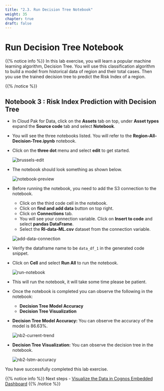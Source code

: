 ```yaml
---
title: "2.3. Run Decision Tree Notebook"
weight: 35
chapter: true
draft: false
---
```


# Run Decision Tree Notebook

{{% notice info %}}
In this lab exercise, you will learn a popular machine learning algorithm, Decision Tree. You will use this classification algorithm to build a model from historical data of region and their total cases. Then you use the trained decision tree to predict the Risk Index of a region.

{{% /notice %}}

## Notebook 3 : Risk Index Prediction with Decision Tree

- In Cloud Pak for Data, click on the **Assets** tab on top, under **Asset types** expand the **Source code** tab and select **Notebook**.

- You will see the three notebooks listed. You will refer to the **Region-All-Decision-Tree.ipynb** notebook.

- Click on the **three dot** menu and select **edit** to get started.

  ![brussels-edit](/images/50_low_no_code_ml_Lab/edit-nb-3.gif?classes=shadow)

- The notebook should look something as shown below.

  ![notebook-preview](/images/50_low_no_code_ml_Lab/notebook3-preview.png?classes=shadow)

- Before running the notebook, you need to add the S3 connection to the notebook.
  - Click on the third code cell in the notebook.
  - Click on **find and add data** button on top right.
  - Click on **Connections** tab.
  - You will see your connection variable. Click on **Insert to code** and select **pandas DataFrame**.
  - Select the **RI-data-ML.csv** dataset from the connection variable.

  ![add-data-connection](/images/50_low_no_code_ml_Lab/add-data-connection-nb3.gif?classes=shadow)

- Verify the dataframe name to be `data_df_1` in the generated code snippet.

- Click on **Cell** and select **Run All** to run the notebook.

  ![run-notebook](/images/50_low_no_code_ml_Lab/notebook3-run-all.png?classes=shadow)

- This will run the notebook, it will take some time please be patient.

- Once the notebook is completed you can observe the following in the notebook:
  - **Decision Tree Model Accuracy**
  - **Decision Tree Visualization**

- **Decision Tree Model Accuracy:** You can observe the accuracy of the model is 86.63%.

  ![nb2-current-trend](/images/50_low_no_code_ml_Lab/dt-accuracy.png?classes=shadow)

- **Decision Tree Visualization:** You can observe the decision tree in the notebook.

  ![nb2-lstm-accuracy](/images/50_low_no_code_ml_Lab/dt.png?classes=shadow)

You have successfully completed this lab exercise.

{{% notice info %}}
Next steps - [Visualize the Data in Cognos Embedded Dashboard](/60_low_no_code_ml_lab/020_start-the-lab/visualize/)
{{% /notice %}}
